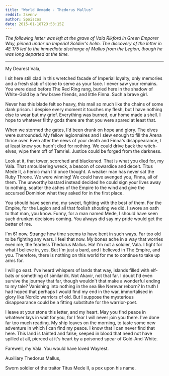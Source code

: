 ```yaml
---
title: "World Unmade - Thedorus Mallus"
reddit: 2svnnv
author: Spoiscos
date: 2015-01-18T23:53:15Z
---
```


*The following letter was left at the grave of Vala Rikford in Green Emporer Way, pinned under an Imperial Soldier's helm. The discovery of the letter in 4E 175 led to the immediate discharge of Mallus from the Legion, though he was long departed at the time.*

------------------------------------

My Dearest Vala,

I sit here still clad in this wretched facade of Imperial loyalty, only memories and a fresh slab of stone to serve as your face. I never saw your remains. You were dead before The Red Ring rang, buried here in the shadow of White-Gold by a few brave friends, and little Finna. Such a brave girl.

Never has this blade felt so heavy, this mail so much like the chains of some dank prison. I despise every moment it touches my flesh, but I have nothing else to wear but my grief. Everything was burned, our home made a shell. I hope to whatever filthy gods there are that you were spared at least that.

When we stormed the gates, I'd been drunk on hope and glory. The elves were surrounded. My fellow legionnaires and I slew enough to fill the Arena thrice over. Even after the news of your death and Finna's disappearance, I at least knew you hadn't died for nothing. We could drive back the witch-elves, wipe them off of Tamriel. Justice could be forged from the darkness.

Look at it, that tower, scorched and blackened. That is what you died for, my Vala. That smouldering wreck, a beacon of cowardice and deceit. Titus Mede II, a heroic man I'd once thought. A weaker man has never sat the Ruby Throne. We were winning! We could have avenged you, Finna, all of them. The unworthy bastard instead decided he could sign your lives away to nothing, scatter the ashes of the Empire to the wind and give the accursed Dominion what they asked for in the first place.

You should have seen me, my sweet, fighting with the best of them. For the Empire, for the Legion and all that foolish shouting we did. I swore an oath to that man, you know. Funny, for a man named Mede, I should have seen such drunken decisions coming. You always did say my pride would get the better of me.

I'm 61 now. Strange how time seems to have bent in such ways. Far too old to be fighting any wars. I feel that now. My bones ache in a way that worries even me, the fearless Thedorus Mallus. Ha! I'm not a soldier, Vala. I fight for what I believe in, yes. But I'm just a bard, and I believed in The Empire, and you. Therefore, there is nothing on this world for me to continue to take up arms for.

I will go east. I've heard whispers of lands that way, islands filled with elf-bats or something of similar ilk. Not Akavir, not that far. I doubt I'd even survive the journey that far, though wouldn't that make a wonderful ending to my tale? Vanishing into nothing in the sea like Nerevar reborn? In truth I had hoped that perhaps I would find my end in the war, immortalised in glory like Nordic warriors of old. But I suppose the mysterious disappearance could be a fitting substitute for the warrior-poet.

I leave at your stone this letter, and my heart. May you find peace in whatever lays in wait for you, for I fear I will never join you there. I've done far too much reading. My ship leaves on the morning, to taste some new adventure in which I can find my peace. I know that I can never find that here. This land is tainted and false, seeped in blood that need not have spilled at all, pierced at it's heart by a poisoned spear of Gold-And-White.

Farewell, my Vala. You would have loved Wayrest.



Auxiliary Thedorus Mallus, 

Sworn soldier of the traitor Titus Mede II, a pox upon his name.

